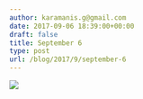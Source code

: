 ```yaml
---
author: karamanis.g@gmail.com
date: 2017-09-06 18:39:00+00:00
draft: false
title: September 6
type: post
url: /blog/2017/9/september-6
---
```




  
   ![](/images/2017-09-06-20179september-6/IMG_2240.jpg)

  


